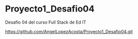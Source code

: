 # Proyecto1_Desafio04
Desafio 04 del curso Full Stack de Ed IT 

https://github.com/AngelLopezAcosta/Proyecto1_Desafio04.git
